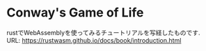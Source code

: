 # Conway's Game of Life 
rustでWebAssemblyを使ってみるチュートリアルを写経したものです.  
URL: https://rustwasm.github.io/docs/book/introduction.html
